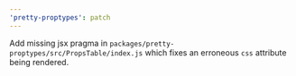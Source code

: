 ```yaml
---
'pretty-proptypes': patch
---
```


Add missing jsx pragma in `packages/pretty-proptypes/src/PropsTable/index.js` which fixes an erroneous `css` attribute being rendered.
